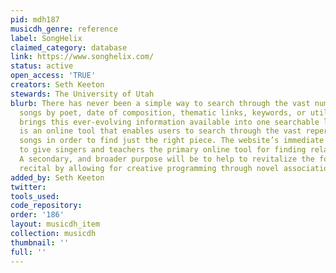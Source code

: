 ```yaml
---
pid: mdh187
musicdh_genre: reference
label: SongHelix
claimed_category: database
link: https://www.songhelix.com/
status: active
open_access: 'TRUE'
creators: Seth Keeton
stewards: The University of Utah
blurb: There has never been a simple way to search through the vast number of art
  songs by poet, date of composition, thematic links, keywords, or utility. SongHelix
  brings this ever-evolving information available into one searchable location. It
  is an online tool that enables users to search through the vast repertoire of art
  songs in order to find just the right piece. The website’s immediate purpose is
  to give singers and teachers the primary online tool for finding related repertoire.
  A secondary, and broader purpose will be to help to revitalize the form of voice
  recital by allowing for creative programming through novel associations.
added_by: Seth Keeton
twitter: 
tools_used: 
code_repository: 
order: '186'
layout: musicdh_item
collection: musicdh
thumbnail: ''
full: ''
---
```

